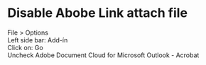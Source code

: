 # Disable Abobe Link attach file
File > Options<br>
Left side bar: Add-ín<br>
Click on: Go<br>
Uncheck Adobe Document Cloud for Microsoft Outlook - Acrobat
